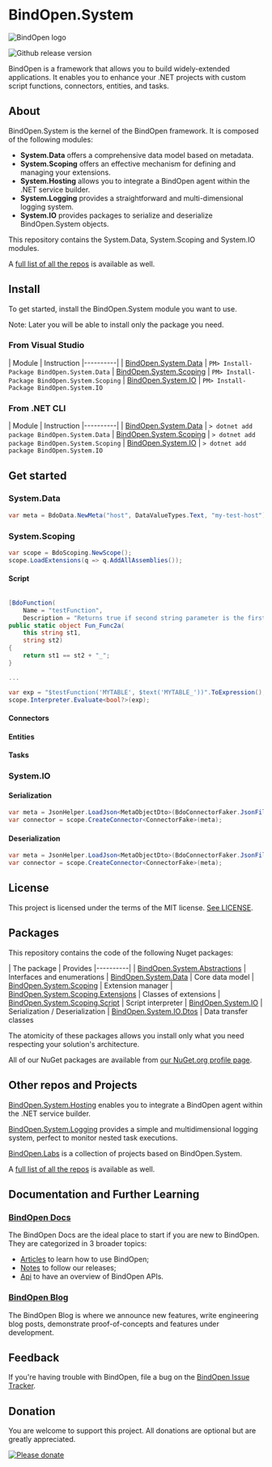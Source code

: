 # BindOpen.System

![BindOpen logo](https://storage.bindopen.org/img/logos/logo_bindopen.png)

![Github release version](https://img.shields.io/nuget/v/BindOpen.System.Abstractions.svg?style=plastic)


BindOpen is a framework that allows you to build widely-extended applications. It enables you to enhance your .NET projects with custom script functions, connectors, entities, and tasks.

## About

BindOpen.System is the kernel of the BindOpen framework. It is composed of the following modules:

* __System.Data__ offers a comprehensive data model based on metadata.
* __System.Scoping__ offers an effective mechanism for defining and managing your extensions.
* __System.Hosting__ allows you to integrate a BindOpen agent within the .NET service builder.
* __System.Logging__ provides a straightforward and multi-dimensional logging system.
* __System.IO__ provides packages to serialize and deserialize BindOpen.System objects.

This repository contains the System.Data, System.Scoping and System.IO modules.

A [full list of all the repos](https://github.com/bindopen?tab=repositories) is available as well.


## Install

To get started, install the BindOpen.System module you want to use.

Note: Later you will be able to install only the package you need.

### From Visual Studio

| Module | Instruction
|----------|
| [BindOpen.System.Data](https://www.nuget.org/packages/BindOpen.System.Data) | ```PM> Install-Package BindOpen.System.Data```
| [BindOpen.System.Scoping](https://www.nuget.org/packages/BindOpen.System.Scoping) | ```PM> Install-Package BindOpen.System.Scoping```
| [BindOpen.System.IO](https://www.nuget.org/packages/BindOpen.System.IO) | ```PM> Install-Package BindOpen.System.IO```

### From .NET CLI

| Module | Instruction
|----------|
| [BindOpen.System.Data](https://www.nuget.org/packages/BindOpen.System.Data) | ```> dotnet add package BindOpen.System.Data```
| [BindOpen.System.Scoping](https://www.nuget.org/packages/BindOpen.System.Scoping) | ```> dotnet add package BindOpen.System.Scoping```
| [BindOpen.System.IO](https://www.nuget.org/packages/BindOpen.System.IO) | ```> dotnet add package BindOpen.System.IO```

## Get started

### System.Data

```csharp
var meta = BdoData.NewMeta("host", DataValueTypes.Text, "my-test-host");
```

### System.Scoping

```csharp
var scope = BdoScoping.NewScope();
scope.LoadExtensions(q => q.AddAllAssemblies());
```

#### Script

```csharp

[BdoFunction(
    Name = "testFunction",
    Description = "Returns true if second string parameter is the first one ending with underscore")]
public static object Fun_Func2a(
    this string st1,
    string st2)
{
    return st1 == st2 + "_";
}

...

var exp = "$testFunction('MYTABLE', $text('MYTABLE_'))".ToExpression();
scope.Interpreter.Evaluate<bool?>(exp);
```

#### Connectors

#### Entities

#### Tasks

### System.IO

#### Serialization

```csharp
var meta = JsonHelper.LoadJson<MetaObjectDto>(BdoConnectorFaker.JsonFilePath).ToPoco();
var connector = scope.CreateConnector<ConnectorFake>(meta);
```

#### Deserialization

```csharp
var meta = JsonHelper.LoadJson<MetaObjectDto>(BdoConnectorFaker.JsonFilePath).ToPoco();
var connector = scope.CreateConnector<ConnectorFake>(meta);
```


## License

This project is licensed under the terms of the MIT license. [See LICENSE](https://github.com/bindopen/BindOpen/blob/master/LICENSE).

## Packages

This repository contains the code of the following Nuget packages:

| The package | Provides
|----------|
| [BindOpen.System.Abstractions](https://www.nuget.org/packages/BindOpen.System.Abstractions) | Interfaces and enumerations
| [BindOpen.System.Data](https://www.nuget.org/packages/BindOpen.System.Data) | Core data model
| [BindOpen.System.Scoping](https://www.nuget.org/packages/BindOpen.System.Scoping) | Extension manager
| [BindOpen.System.Scoping.Extensions](https://www.nuget.org/packages/BindOpen.System.Scoping.Extensions) | Classes of extensions
| [BindOpen.System.Scoping.Script](https://www.nuget.org/packages/BindOpen.System.Scoping.Script) | Script interpreter
| [BindOpen.System.IO](https://www.nuget.org/packages/BindOpen.System.IO) | Serialization / Deserialization
| [BindOpen.System.IO.Dtos](https://www.nuget.org/packages/BindOpen.System.IO.Dtos) | Data transfer classes

The atomicity of these packages allows you install only what you need respecting your solution's architecture.

All of our NuGet packages are available from [our NuGet.org profile page](https://www.nuget.org/profiles/bindopen).


## Other repos and Projects

[BindOpen.System.Hosting](https://github.com/bindopen/BindOpen.System.Hosting) enables you to integrate a BindOpen agent within the .NET service builder.

[BindOpen.System.Logging](https://github.com/bindopen/BindOpen.System.Logging) provides a simple and multidimensional logging system, perfect to monitor nested task executions.

[BindOpen.Labs](https://github.com/bindopen/BindOpen.Labs) is a collection of projects based on BindOpen.System.


A [full list of all the repos](https://github.com/bindopen?tab=repositories) is available as well.


## Documentation and Further Learning

### [BindOpen Docs](https://docs.bindopen.org/)

The BindOpen Docs are the ideal place to start if you are new to BindOpen. They are categorized in 3 broader topics:

* [Articles](https://docs.bindopen.org/articles) to learn how to use BindOpen;
* [Notes](https://docs.bindopen.org/notes) to follow our releases;
* [Api](https://docs.bindopen.org/api) to have an overview of BindOpen APIs.

### [BindOpen Blog](https://www.bindopen.org/blog)

The BindOpen Blog is where we announce new features, write engineering blog posts, demonstrate proof-of-concepts and features under development.


## Feedback

If you're having trouble with BindOpen, file a bug on the [BindOpen Issue Tracker](https://github.com/bindopen/BindOpen/issues). 

## Donation

You are welcome to support this project. All donations are optional but are greatly appreciated.

[![Please donate](https://www.paypalobjects.com/en_US/i/btn/btn_donateCC_LG.gif)](https://www.paypal.com/donate/?hosted_button_id=PHG3WSUFYSMH4)


